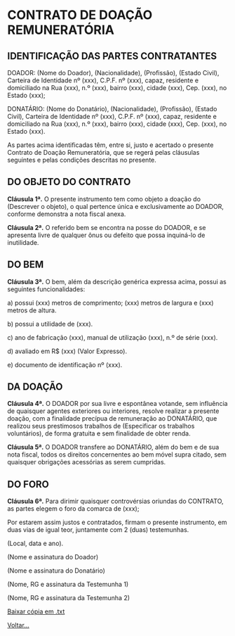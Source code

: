 # CONTRATO DE DOAÇÃO REMUNERATÓRIA

## IDENTIFICAÇÃO DAS PARTES CONTRATANTES

DOADOR: (Nome do Doador), (Nacionalidade), (Profissão), (Estado Civil), Carteira de Identidade nº (xxx), C.P.F. nº (xxx), capaz, residente e domiciliado na Rua (xxx), n.º (xxx), bairro (xxx), cidade (xxx), Cep. (xxx), no Estado (xxx);

DONATÁRIO: (Nome do Donatário), (Nacionalidade), (Profissão), (Estado Civil), Carteira de Identidade nº (xxx), C.P.F. nº (xxx), capaz, residente e domiciliado na Rua (xxx), n.º (xxx), bairro (xxx), cidade (xxx), Cep. (xxx), no Estado (xxx).

As partes acima identificadas têm, entre si, justo e acertado o presente Contrato de Doação Remuneratória, que se regerá pelas cláusulas seguintes e pelas condições descritas no presente.

## DO OBJETO DO CONTRATO

**Cláusula 1ª.** O presente instrumento tem como objeto a doação do (Descrever o objeto), o qual pertence única e exclusivamente ao DOADOR, conforme demonstra a nota fiscal anexa.

**Cláusula 2ª.** O referido bem se encontra na posse do DOADOR, e se apresenta livre de qualquer ônus ou defeito que possa inquiná-lo de inutilidade.

## DO BEM

**Cláusula 3ª.** O bem, além da descrição genérica expressa acima, possui as seguintes funcionalidades:

a) possui (xxx) metros de comprimento; (xxx) metros de largura e (xxx) metros de altura.

b) possui a utilidade de (xxx).

c) ano de fabricação (xxx), manual de utilização (xxx), n.º de série (xxx).

d) avaliado em R$ (xxx) (Valor Expresso).

e) documento de identificação nº (xxx).

## DA DOAÇÃO

**Cláusula 4ª.** O DOADOR por sua livre e espontânea votande, sem influência de quaisquer agentes exteriores ou interiores, resolve realizar a presente doação, com a finalidade precípua de remuneração ao DONATÁRIO, que realizou seus prestimosos trabalhos de (Especificar os trabalhos voluntários), de forma gratuita e sem finalidade de obter renda.

**Cláusula 5ª.** O DOADOR transfere ao DONATÁRIO, além do bem e de sua nota fiscal, todos os direitos concernentes ao bem móvel supra citado, sem quaisquer obrigações acessórias as serem cumpridas.

## DO FORO

**Cláusula 6ª.** Para dirimir quaisquer controvérsias oriundas do CONTRATO, as partes elegem o foro da comarca de (xxx);

Por estarem assim justos e contratados, firmam o presente instrumento, em duas vias de igual teor, juntamente com 2 (duas) testemunhas.

(Local, data e ano).

(Nome e assinatura do Doador)

(Nome e assinatura do Donatário)

(Nome, RG e assinatura da Testemunha 1)

(Nome, RG e assinatura da Testemunha 2)

[Baixar cópia em .txt](../donwload/doa10.txt)

[Voltar...](../index.md)
